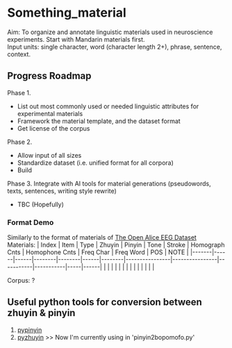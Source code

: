 # Something_material
Aim: To organize and annotate linguistic materials used in neuroscience experiments. Start with Mandarin materials first.  
Input units: single character, word (character length 2+), phrase, sentence, context.


## Progress Roadmap
Phase 1. 
 - List out most commonly used or needed linguistic attributes for experimental materials
 - Framework the material template, and the dataset format
 - Get license of the corpus
 
Phase 2. 
 - Allow input of all sizes
 - Standardize dataset (i.e. unified format for all corpora)
 - Build

Phase 3. Integrate with AI tools for material generations (pseudowords, texts, sentences, writing style rewrite)
 - TBC (Hopefully)


### Format Demo
Similarly to the format of materials of [The Open Alice EEG Dataset](https://openneuro.org/datasets/ds002322/versions/1.0.4)  
Materials:
| Index | Item | Type | Zhuyin | Pinyin | Tone | Stroke | Homograph Cnts | Homophone Cnts | Freq Char | Freq Word | POS | NOTE |
|-------|------|------|--------|--------|------|--------|----------------|----------------|-----------|-----------|-----|------|
|       |      |      |        |        |      |        |                |                |           |           |     |      |

Corpus:
?




## Useful python tools for conversion between zhuyin & pinyin
1. [pypinyin](https://www.readfog.com/a/1679197351046123520)
2. [pyzhuyin](https://pypi.org/project/pyzhuyin/) >> Now I'm currently using in 'pinyin2bopomofo.py'
